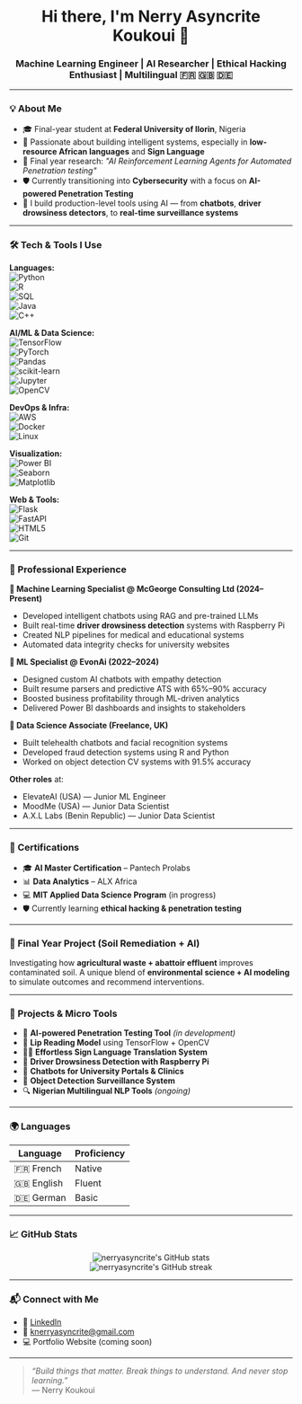 <h1 align="center">Hi there, I'm Nerry Asyncrite Koukoui 👋</h1>
<h3 align="center">Machine Learning Engineer | AI Researcher | Ethical Hacking Enthusiast | Multilingual 🇫🇷 🇬🇧 🇩🇪</h3>

<p align="center">
  
</p>

---

### 💡 About Me

- 🎓 Final-year student at **Federal University of Ilorin**, Nigeria  
- 🤖 Passionate about building intelligent systems, especially in **low-resource African languages** and **Sign Language**  
- 🔬 Final year research: *"AI Reinforcement Learning Agents for Automated Penetration testing"*
- 🛡️ Currently transitioning into **Cybersecurity** with a focus on **AI-powered Penetration Testing**
- 🧠 I build production-level tools using AI — from **chatbots**, **driver drowsiness detectors**, to **real-time surveillance systems**

---

### 🛠️ Tech & Tools I Use

**Languages:**  
![Python](https://img.shields.io/badge/-Python-05122A?style=flat&logo=python)  
![R](https://img.shields.io/badge/-R-276DC3?style=flat&logo=r)  
![SQL](https://img.shields.io/badge/-SQL-4479A1?style=flat&logo=MySQL)  
![Java](https://img.shields.io/badge/-Java-007396?style=flat&logo=java)  
![C++](https://img.shields.io/badge/-C++-00599C?style=flat&logo=cplusplus)  

**AI/ML & Data Science:**  
![TensorFlow](https://img.shields.io/badge/-TensorFlow-FF6F00?style=flat&logo=tensorflow)  
![PyTorch](https://img.shields.io/badge/-PyTorch-EE4C2C?style=flat&logo=pytorch)  
![Pandas](https://img.shields.io/badge/-Pandas-150458?style=flat&logo=pandas)  
![scikit-learn](https://img.shields.io/badge/-Scikit--Learn-F7931E?style=flat&logo=scikit-learn)  
![Jupyter](https://img.shields.io/badge/-Jupyter-F37626?style=flat&logo=jupyter)  
![OpenCV](https://img.shields.io/badge/-OpenCV-5C3EE8?style=flat&logo=opencv)

**DevOps & Infra:**  
![AWS](https://img.shields.io/badge/-AWS-232F3E?style=flat&logo=amazon-aws)  
![Docker](https://img.shields.io/badge/-Docker-2496ED?style=flat&logo=docker)  
![Linux](https://img.shields.io/badge/-Linux-FCC624?style=flat&logo=linux)

**Visualization:**  
![Power BI](https://img.shields.io/badge/-Power%20BI-F2C811?style=flat&logo=powerbi)  
![Seaborn](https://img.shields.io/badge/-Seaborn-3776AB?style=flat&logo=python)  
![Matplotlib](https://img.shields.io/badge/-Matplotlib-008080?style=flat&logo=python)

**Web & Tools:**  
![Flask](https://img.shields.io/badge/-Flask-000000?style=flat&logo=flask)  
![FastAPI](https://img.shields.io/badge/-FastAPI-009688?style=flat&logo=fastapi)  
![HTML5](https://img.shields.io/badge/-HTML5-E34F26?style=flat&logo=html5)  
![Git](https://img.shields.io/badge/-Git-F05032?style=flat&logo=git)

---

### 💼 Professional Experience

**🔸 Machine Learning Specialist @ McGeorge Consulting Ltd (2024–Present)**  
- Developed intelligent chatbots using RAG and pre-trained LLMs  
- Built real-time **driver drowsiness detection** systems with Raspberry Pi  
- Created NLP pipelines for medical and educational systems  
- Automated data integrity checks for university websites

**🔸 ML Specialist @ EvonAi (2022–2024)**  
- Designed custom AI chatbots with empathy detection  
- Built resume parsers and predictive ATS with 65%–90% accuracy  
- Boosted business profitability through ML-driven analytics  
- Delivered Power BI dashboards and insights to stakeholders  

**🔸 Data Science Associate (Freelance, UK)**  
- Built telehealth chatbots and facial recognition systems  
- Developed fraud detection systems using R and Python  
- Worked on object detection CV systems with 91.5% accuracy  

**Other roles** at:
- ElevateAI (USA) — Junior ML Engineer  
- MoodMe (USA) — Junior Data Scientist  
- A.X.L Labs (Benin Republic) — Junior Data Scientist

---

### 📜 Certifications

- 🎓 **AI Master Certification** – Pantech Prolabs  
- 📊 **Data Analytics** – ALX Africa  
- 💻 **MIT Applied Data Science Program** (in progress)  
- 🛡️ Currently learning **ethical hacking & penetration testing**

---

### 🧪 Final Year Project (Soil Remediation + AI)

Investigating how **agricultural waste + abattoir effluent** improves contaminated soil. A unique blend of **environmental science + AI modeling** to simulate outcomes and recommend interventions.

---

### 🚀 Projects & Micro Tools

- 🔐 **AI-powered Penetration Testing Tool** *(in development)*  
- 📸 **Lip Reading Model** using TensorFlow + OpenCV  
- 🤟🏾 **Effortless Sign Language Translation System**  
- 🧠 **Driver Drowsiness Detection with Raspberry Pi**  
- 💬 **Chatbots for University Portals & Clinics**  
- 🔎 **Object Detection Surveillance System**  
- 🔍 **Nigerian Multilingual NLP Tools** *(ongoing)*

---

### 🌍 Languages

| Language | Proficiency |
|----------|-------------|
| 🇫🇷 French | Native |
| 🇬🇧 English | Fluent |
| 🇩🇪 German | Basic |

---

### 📈 GitHub Stats

<p align="center">
  <img src="https://github-readme-stats.vercel.app/api?username=Nerry-AXL&show_icons=true&theme=radical" alt="nerryasyncrite's GitHub stats" />
  <br />
  <img src="https://github-readme-streak-stats.herokuapp.com/?user=Nerry-AXL&theme=dark" alt="nerryasyncrite's GitHub streak" />
</p>

---

### 📬 Connect with Me

- 🔗 [LinkedIn](https://www.linkedin.com/in/nerry-koukoui/)
- 📧 knerryasyncrite@gmail.com  
- 💻 Portfolio Website (coming soon)

---

> _“Build things that matter. Break things to understand. And never stop learning.”_  
— Nerry Koukoui

